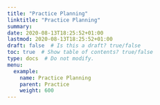 ```yaml
---
title: "Practice Planning"
linktitle: "Practice Planning"
summary:
date: 2020-08-13T18:25:52+01:00
lastmod: 2020-08-13T18:25:52+01:00
draft: false  # Is this a draft? true/false
toc: true  # Show table of contents? true/false
type: docs  # Do not modify.
menu:
  example:
    name: Practice Planning
    parent: Practice
    weight: 600
---
```


